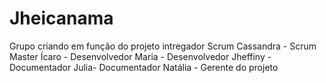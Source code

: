 # Jheicanama
Grupo criando em função do projeto intregador Scrum
Cassandra - Scrum Master
Ícaro - Desenvolvedor
Maria - Desenvolvedor
Jheffiny - Documentador
Julia- Documentador
Natália - Gerente do projeto

